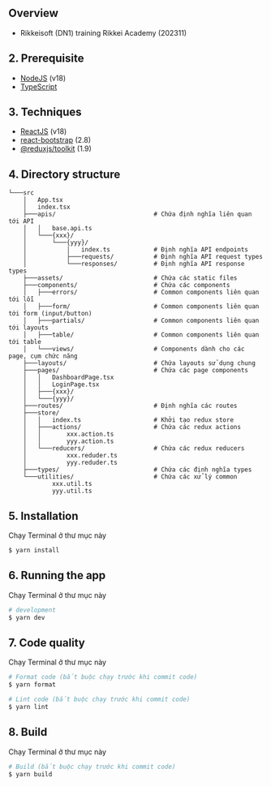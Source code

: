## Overview

- Rikkeisoft (DN1) training Rikkei Academy (202311)

## 2. Prerequisite

- [NodeJS](https://nodejs.org) (v18)
- [TypeScript](https://www.typescriptlang.org/)

## 3. Techniques

- [ReactJS](https://legacy.reactjs.org/) (v18)
- [react-bootstrap](https://react-bootstrap.netlify.app/) (2.8)
- [@reduxjs/toolkit](https://redux-toolkit.js.org/) (1.9)

## 4. Directory structure

```
└───src
    │   App.tsx
    │   index.tsx
    ├───apis/                           # Chứa định nghĩa liên quan tới API
    │   │   base.api.ts
    │   └───{xxx}/
    │       └───{yyy}/
    │           │   index.ts            # Định nghĩa API endpoints
    │           ├───requests/           # Định nghĩa API request types
    │           └───responses/          # Định nghĩa API response types
    ├───assets/                         # Chứa các static files
    ├───components/                     # Chứa các components
    │   ├───errors/                     # Common components liên quan tới lỗi
    │   ├───form/                       # Common components liên quan tới form (input/button)
    │   ├───partials/                   # Common components liên quan tới layouts
    │   ├───table/                      # Common components liên quan tới table
    │   └───views/                      # Components dành cho các page, cụm chức năng
    ├───layouts/                        # Chứa layouts sử dụng chung
    ├───pages/                          # Chứa các page components
    │   │   DashboardPage.tsx
    │   │   LoginPage.tsx
    │   ├───{xxx}/
    │   └───{yyy}/
    ├───routes/                         # Định nghĩa các routes
    ├───store/
    │   │   index.ts                    # Khởi tạo redux store
    │   ├───actions/                    # Chứa các redux actions
    │   │       xxx.action.ts
    │   │       yyy.action.ts
    │   └───reducers/                   # Chứa các redux reducers
    │           xxx.reduder.ts
    │           yyy.reduder.ts
    ├───types/                          # Chứa các định nghĩa types
    └───utilities/                      # Chứa các xử lý common
            xxx.util.ts
            yyy.util.ts

```

## 5. Installation

Chạy Terminal ở thư mục này

```bash
$ yarn install
```

## 6. Running the app

Chạy Terminal ở thư mục này

```bash
# development
$ yarn dev
```

## 7. Code quality

Chạy Terminal ở thư mục này

```bash
# Format code (bắt buộc chạy trước khi commit code)
$ yarn format

# Lint code (bắt buộc chạy trước khi commit code)
$ yarn lint
```

## 8. Build

Chạy Terminal ở thư mục này

```bash
# Build (bắt buộc chạy trước khi commit code)
$ yarn build
```
